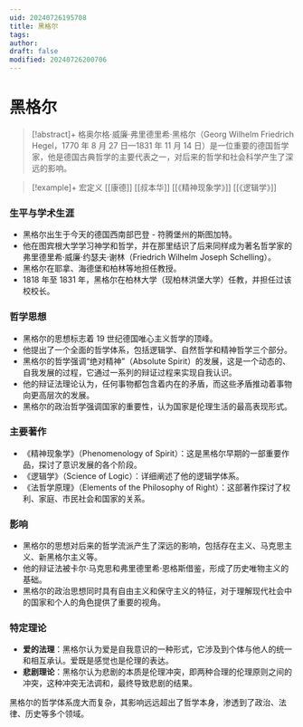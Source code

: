 ```yaml
---
uid: 20240726195708
title: 黑格尔
tags: 
author: 
draft: false
modified: 20240726200706
---
```


# 黑格尔

> [!abstract]+
> 格奥尔格·威廉·弗里德里希·黑格尔（Georg Wilhelm Friedrich Hegel，1770 年 8 月 27 日—1831 年 11 月 14 日）是一位重要的德国哲学家，他是德国古典哲学的主要代表之一，对后来的哲学和社会科学产生了深远的影响。

> [!example]+ 宏定义
> [[康德]] [[叔本华]]
> [[《精神现象学》]] [[《逻辑学》]]

### 生平与学术生涯

- 黑格尔出生于今天的德国西南部巴登 - 符腾堡州的斯图加特。
- 他在图宾根大学学习神学和哲学，并在那里结识了后来同样成为著名哲学家的弗里德里希·威廉·约瑟夫·谢林（Friedrich Wilhelm Joseph Schelling）。
- 黑格尔在耶拿、海德堡和柏林等地担任教授。
- 1818 年至 1831 年，黑格尔在柏林大学（现柏林洪堡大学）任教，并担任过该校校长。

### 哲学思想

- 黑格尔的思想标志着 19 世纪德国唯心主义哲学的顶峰。
- 他提出了一个全面的哲学体系，包括逻辑学、自然哲学和精神哲学三个部分。
- 黑格尔的哲学强调“绝对精神”（Absolute Spirit）的发展，这是一个动态的、自我发展的过程，它通过一系列的辩证过程来实现自我认识。
- 他的辩证法理论认为，任何事物都包含着内在的矛盾，而这些矛盾推动着事物向更高层次的发展。
- 黑格尔的政治哲学强调国家的重要性，认为国家是伦理生活的最高表现形式。

### 主要著作

- 《精神现象学》（Phenomenology of Spirit）：这是黑格尔早期的一部重要作品，探讨了意识发展的各个阶段。
- 《逻辑学》（Science of Logic）：详细阐述了他的逻辑学体系。
- 《法哲学原理》（Elements of the Philosophy of Right）：这部著作探讨了权利、家庭、市民社会和国家的关系。

### 影响

- 黑格尔的思想对后来的哲学流派产生了深远的影响，包括存在主义、马克思主义、新黑格尔主义等。
- 他的辩证法被卡尔·马克思和弗里德里希·恩格斯借鉴，形成了历史唯物主义的基础。
- 黑格尔的政治思想同时具有自由主义和保守主义的特征，对于理解现代社会中的国家和个人的角色提供了重要的视角。

### 特定理论

- **爱的法理**：黑格尔认为爱是自我意识的一种形式，它涉及到个体与他人的统一和相互承认。爱既是感觉也是伦理的表达。
- **悲剧理论**：黑格尔认为悲剧的本质是伦理冲突，即两种合理的伦理原则之间的冲突，这种冲突无法调和，最终导致悲剧的结果。

黑格尔的哲学体系庞大而复杂，其影响远远超出了哲学本身，渗透到了政治、法律、历史等多个领域。